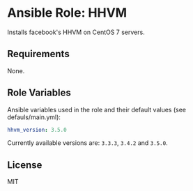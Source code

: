 # Ansible Role: HHVM

Installs facebook's HHVM on CentOS 7 servers.

## Requirements

None.

## Role Variables

Ansible variables used in the role and their default values (see defauls/main.yml):

```yaml
hhvm_version: 3.5.0
```

Currently available versions are: ```3.3.3```, ```3.4.2``` and ```3.5.0```.

## License

MIT
